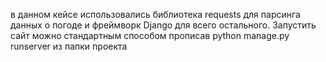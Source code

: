 в данном кейсе использовались библиотека requests для парсинга данных о погоде и фреймворк Django для всего остального. Запустить сайт можно стандартным способом прописав python manage.py runserver из папки проекта